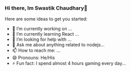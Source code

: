 ### Hi there, Im Swastik Chaudhary👋

Here are some ideas to get you started:

- 🔭 I’m currently working on ...
- 🌱 I’m currently learning React ...
- 🤔 I’m looking for help with ...
- 💬 Ask me about anything related to nodejs...
- 📫 How to reach me: ...
- 😄 Pronouns: He/His
- ⚡ Fun fact: I spend almost 4 hours gaming every day...
